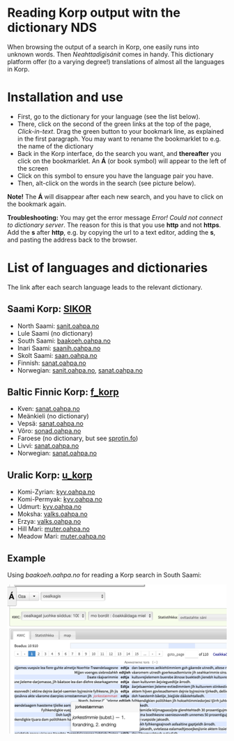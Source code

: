 Reading Korp output witn the dictionary NDS
============================

When browsing the output of a search in Korp, one easily runs into unknown words. Then *Neahttadigisánit* comes in handy. This dictionary platform offer (to a varying degree!) translations of almost all the languages in Korp.

# Installation and use

- First, go to the dictionary for your language (see the list below).
- There, click on the second of the green links at the top of the page,  *Click-in-text*. Drag the green button to your bookmark line, as explained in the first paragraph. You may want to rename the bookmarklet to e.g. the name of the dictionary
- Back in the Korp interface, do the search you want, and **thereafter** you click on the bookmarklet. An **Á** (or book symbol) will appear to the left of the screen
- Click on this symbol to ensure you have the language pair you have. 
- Then, alt-click on the words in the search (see picture below).

**Note!** The **Á** will disappear after each new search, and you have to click on the bookmark again. 

**Troubleshooting:** You may get the error message *Error! Could not connect to dictionary server*. The reason for this is that you use **http** and  not **https**. Add the **s** after **http**, e.g. by copying the url to a text editor, adding the **s**, and pasting the address back to the browser.


# List of languages and dictionaries

The link after each search language leads to the relevant dictionary.

## Saami Korp: [SIKOR](https://gtweb.uit.no/korp)
- North Saami: [sanit.oahpa.no](https://sanit.oahpa.no)
- Lule Saami (no dictionary)
- South Saami: [baakoeh.oahpa.no](https://baakoeh.oahpa.no)
- Inari Saami: [saanih.oahpa.no](https://saanih.oahpa.no)
- Skolt Saami: [saan.oahpa.no](https://saan.oahpa.no)
- Finnish:  [sanat.oahpa.no](https://sanat.oahpa.no)
- Norwegian:  [sanit.oahpa.no](https://sanit.oahpa.no),  [sanat.oahpa.no](https://sanat.oahpa.no)

## Baltic Finnic Korp: [f_korp](https://gtweb.uit.no/korp)
- Kven:  [sanat.oahpa.no](https://sanat.oahpa.no) 
- Meänkieli (no dictionary)
- Vepsä:  [sanat.oahpa.no](https://sanat.oahpa.no)
- Võro: [sonad.oahpa.no](https://sonad.oahpa.no)
- Faroese (no dictionary, but see [sprotin.fo](http://sprotin.fo))
- Livvi:  [sanat.oahpa.no](https://sanat.oahpa.no)
- Norwegian:  [sanat.oahpa.no](https://sanat.oahpa.no)

## Uralic Korp: [u_korp](https://gtweb.uit.no/korp)
- Komi-Zyrian:  [kyv.oahpa.no](https://kyv.oahpa.no)
- Komi-Permyak:  [kyv.oahpa.no](https://kyv.oahpa.no)
- Udmurt:  [kyv.oahpa.no](https://kyv.oahpa.no)
- Moksha:  [valks.oahpa.no](https://valks.oahpa.no)
- Erzya:  [valks.oahpa.no](https://valks.oahpa.no)
- Hill Mari:  [muter.oahpa.no](https://muter.oahpa.no)
- Meadow Mari:  [muter.oahpa.no](https://muter.oahpa.no)

## Example

Using *baakoeh.oahpa.no* for reading a Korp search in South Saami:

![Alt text](NDS_in_Korp.png?raw=true "Using *baakoeh.oahpa.no* for reading a Korp search in South Saami")


